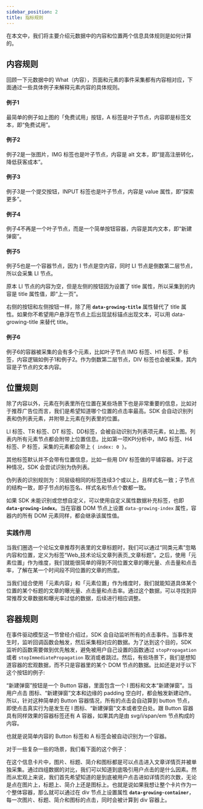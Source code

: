 ```yaml
---
sidebar_position: 2
title: 指标规则
---
```


在本文中，我们将主要介绍元数据中的内容和位置两个信息具体规则是如何计算的。

## 内容规则

回顾一下元数据中的 What（内容），页面和元素的事件采集都有内容相对应，下面通过一些具体例子来解释元素内容的具体规则。

#### 例子1

<ImageLoader path="img/webjs/rule_example_1" width="70%" />

最简单的例子如上图的「免费试用」按钮，A 标签是叶子节点，内容即是标签文本，即“免费试用”。

#### 例子2

<ImageLoader path="img/webjs/rule_example_2" width="60%" />

例子2是一张图片，IMG 标签也是叶子节点，内容是 alt 文本，即“提高注册转化，降低获客成本”。

#### 例子3

<ImageLoader path="img/webjs/rule_example_3" width="40%" />

例子3是一个提交按钮，INPUT 标签也是叶子节点，内容是 value 属性，即“探索更多”。

#### 例子4

<ImageLoader path="img/webjs/rule_example_4" width="60%" />

例子4不再是一个叶子节点，而是一个简单按钮容器，内容是其内文本，即“新建弹窗”。

#### 例子5

<ImageLoader path="img/webjs/rule_example_5" width="70%" />

例子5也是一个容器节点，因为 I 节点是空内容，同时 LI 节点是倒数第二层节点，所以会采集 LI 节点。

原本 LI 节点的内容为空，但是左侧的按钮因为设置了 title 属性，所以采集到的内容是 title 属性值，即“上一页”。

右侧的按钮和左侧按钮一样，除了用 **`data-growing-title`** 属性替代了 title 属性。如果你不希望用户悬浮在节点上后出现鼠标锚点出现文本，可以用 data-growing-title 来替代 title。

#### 例子6

<ImageLoader path="img/webjs/rule_example_6" />

例子6的容器被采集的会有多个元素，比如叶子节点 IMG 标签、H1 标签、P 标签，内容逻辑如例子1和例子2。作为倒数第二层节点，DIV 标签也会被采集，其内容是子节点的文本内容。

## 位置规则

除了内容以外，元素在列表里所在位置在某些场景下也是非常重要的信息，比如对于推荐广告位而言，我们是希望知道哪个位置的点击率最高。SDK 会自动识别列表和伪列表元素，并附带上元素在列表里的位置。

<ImageLoader path="img/webjs/rule_index_1" width="80%" />

LI 标签、TR 标签、DT 标签、DD标签，会被自动识别为列表项元素，如上图。列表内所有元素节点都会附带上位置信息。比如第一项KPI分析中，IMG 标签、H4标签、P 标签，采集的元素都会带上 `{ index: 0 }`。

其他标签默认并不会带有位置信息，比如一些用 DIV 标签做的平铺容器。对于这种情况，SDK 会尝试识别为伪列表。

伪列表的识别规则为：同层级相同的标签连续3个或以上，且样式名一致；子节点的结构一致，即子节点的标签名、样式名和节点个数都一致。

如果 SDK 未能识别或您想自定义，可以使用自定义属性数据补充标签，也即 **`data-growing-index`**。当在容器 DOM 节点上设置 `data-growing-index` 属性，容器内的所有 DOM 元素同样，都会继承该属性值。

### 实践作用

<ImageLoader path="img/webjs/rule_index_2" />

当我们圈选一个论坛文章推荐列表里的文章标题时，我们可以通过“同类元素”忽略内容和位置，定义为标签“Web_技术论坛文章列表页_文章标题”。之后，使用「元素位置」作为维度，我们就能很简单的得到不同位置文章的曝光量、点击量和点击率，了解在某一个时间段不同位置的文章的热度。

当我们组合使用「元素内容」和「元素位置」作为维度时，我们就能知道具体某个位置的某个标题的文章的曝光量、点击量和点击率。通过这个数据，可以寻找到异常推荐文章数据和曝光率过低的数据，后续进行相应调整。

## 容器规则

在事件驱动模型这一节曾经介绍过，SDK 会自动监听所有的点击事件。当事件发生时，监听回调函数会触发，然后采集相对应的数据。为了达到这个目的，SDK 监听的函数需要做到优先触发，避免被用户自己设置的函数通过 `stopPropagation` 或者 `stopImmediatePropagation` 取消或者跳过。然后，有些场景下，我们是想知道容器的宏观数据，而不只是容器里的某个 DOM 节点的数据。比如还是对于以下这个按钮的例子:

<ImageLoader path="img/webjs/rule_example_4" width="60%" />

“新建弹窗”按钮是一个 Button 容器，里面包含一个 I 图标和文本“新建弹窗”。当用户点击  图标、“新建弹窗”文本和边缘的 padding 空白时，都会触发新建动作。所以，针对这种简单的 Button 容器情况，所有的点击会自动算到 button 节点，即使点击真实行为是发生在 I 图标、“新建弹窗”文本或者空白处。跟 Button 容器具有同样效果的容器标签还有 A 容器，如果其内是由 svg/i/span/em 节点构成的内容。

也就是说简单内容的 Button 标签和 A 标签会被自动识别为一个容器。

对于一些复杂一些的场景，我们看下面的这个例子：

<ImageLoader path="img/webjs/rule_container_1" />

在这个信息卡片中，图片、标题、简介和图标都是可以点击进入文章详情页并被单独采集。通过四组数据的对比，我们可以知道到底吸引用户点击的是什么因素。然而从宏观上来说，我们首先希望知道的是到底被用户点击进如详情页的次数，无论是点在图片上，标题上、简介上还是图标上。也就是说如果我想让整个卡片作为一个整体容器，那么就可以通过在 div 节点上设置属性 **`data-growing-container`**，每一次图片、标题、简介和图标的点击，同时会被计算到 div 容器上。
